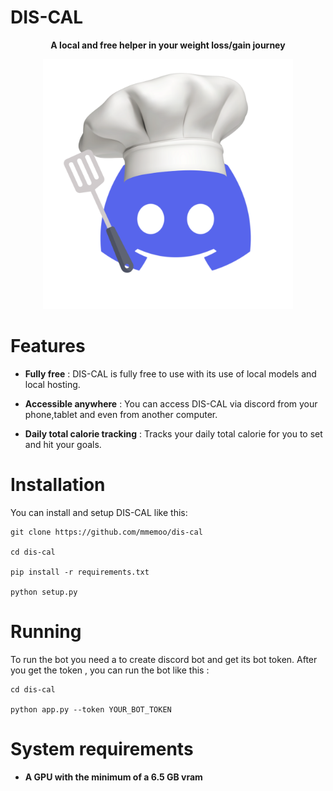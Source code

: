 # DIS-CAL
<p align = center><strong>A local and free helper in your weight loss/gain journey</strong></p>
<p align = center>
<a href="https://github.com/mmemoo/dis-cal"><img width="400" alt="DIS-CAL Logo" src="logo.png" /></a><br />
</p>

# Features

- **Fully free** : DIS-CAL is fully free to use with its use of local models and local hosting.

- **Accessible anywhere** : You can access DIS-CAL via discord from your phone,tablet and even from another computer.

- **Daily total calorie tracking** : Tracks your daily total calorie for you to set and hit your goals.

# Installation
You can install and setup DIS-CAL like this:
```
git clone https://github.com/mmemoo/dis-cal

cd dis-cal

pip install -r requirements.txt

python setup.py
```

# Running
To run the bot you need a to create discord bot and get its bot token.
After you get the token , you can run the bot like this :
```
cd dis-cal

python app.py --token YOUR_BOT_TOKEN
```

# System requirements
- **A GPU with the minimum of a 6.5 GB vram**
